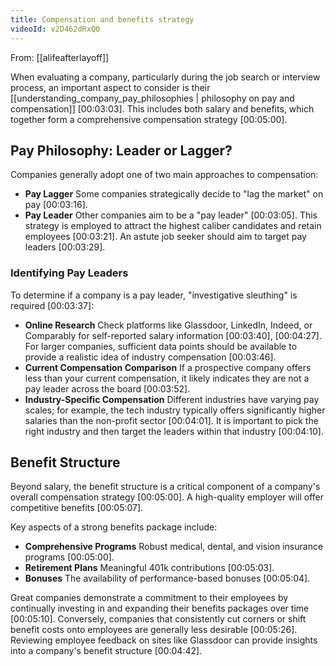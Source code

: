 ```yaml
---
title: Compensation and benefits strategy
videoId: v2D462dRxQ0
---
```


From: [[alifeafterlayoff]] <br/> 

When evaluating a company, particularly during the job search or interview process, an important aspect to consider is their [[understanding_company_pay_philosophies | philosophy on pay and compensation]] <a class="yt-timestamp" data-t="00:03:03">[00:03:03]</a>. This includes both salary and benefits, which together form a comprehensive compensation strategy <a class="yt-timestamp" data-t="00:05:00">[00:05:00]</a>.

## Pay Philosophy: Leader or Lagger?
Companies generally adopt one of two main approaches to compensation:
*   **Pay Lagger** Some companies strategically decide to "lag the market" on pay <a class="yt-timestamp" data-t="00:03:16">[00:03:16]</a>.
*   **Pay Leader** Other companies aim to be a "pay leader" <a class="yt-timestamp" data-t="00:03:05">[00:03:05]</a>. This strategy is employed to attract the highest caliber candidates and retain employees <a class="yt-timestamp" data-t="00:03:21">[00:03:21]</a>. An astute job seeker should aim to target pay leaders <a class="yt-timestamp" data-t="00:03:29">[00:03:29]</a>.

### Identifying Pay Leaders
To determine if a company is a pay leader, "investigative sleuthing" is required <a class="yt-timestamp" data-t="00:03:37">[00:03:37]</a>:
*   **Online Research** Check platforms like Glassdoor, LinkedIn, Indeed, or Comparably for self-reported salary information <a class="yt-timestamp" data-t="00:03:40">[00:03:40]</a>, <a class="yt-timestamp" data-t="00:04:27">[00:04:27]</a>. For larger companies, sufficient data points should be available to provide a realistic idea of industry compensation <a class="yt-timestamp" data-t="00:03:46">[00:03:46]</a>.
*   **Current Compensation Comparison** If a prospective company offers less than your current compensation, it likely indicates they are not a pay leader across the board <a class="yt-timestamp" data-t="00:03:52">[00:03:52]</a>.
*   **Industry-Specific Compensation** Different industries have varying pay scales; for example, the tech industry typically offers significantly higher salaries than the non-profit sector <a class="yt-timestamp" data-t="00:04:01">[00:04:01]</a>. It is important to pick the right industry and then target the leaders within that industry <a class="yt-timestamp" data-t="00:04:10">[00:04:10]</a>.

## Benefit Structure
Beyond salary, the benefit structure is a critical component of a company's overall compensation strategy <a class="yt-timestamp" data-t="00:05:00">[00:05:00]</a>. A high-quality employer will offer competitive benefits <a class="yt-timestamp" data-t="00:05:07">[00:05:07]</a>.

Key aspects of a strong benefits package include:
*   **Comprehensive Programs** Robust medical, dental, and vision insurance programs <a class="yt-timestamp" data-t="00:05:00">[00:05:00]</a>.
*   **Retirement Plans** Meaningful 401k contributions <a class="yt-timestamp" data-t="00:05:03">[00:05:03]</a>.
*   **Bonuses** The availability of performance-based bonuses <a class="yt-timestamp" data-t="00:05:04">[00:05:04]</a>.

Great companies demonstrate a commitment to their employees by continually investing in and expanding their benefits packages over time <a class="yt-timestamp" data-t="00:05:10">[00:05:10]</a>. Conversely, companies that consistently cut corners or shift benefit costs onto employees are generally less desirable <a class="yt-timestamp" data-t="00:05:26">[00:05:26]</a>. Reviewing employee feedback on sites like Glassdoor can provide insights into a company's benefit structure <a class="yt-timestamp" data-t="00:04:42">[00:04:42]</a>.